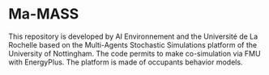 # Ma-MASS

This repository is developed by AI Environnement and the Université de La Rochelle based on the Multi-Agents Stochastic Simulations platform of the University of Nottingham. The code permits to make co-simulation via FMU with EnergyPlus. The platform is made of occupants behavior models.
